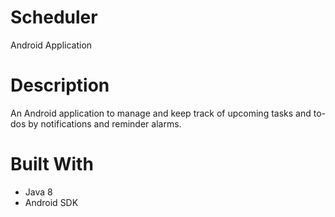 # Scheduler
Android Application

# Description
An Android application to manage and keep track of upcoming tasks and to-dos by notifications and reminder alarms.

# Built With
* Java 8
* Android SDK
